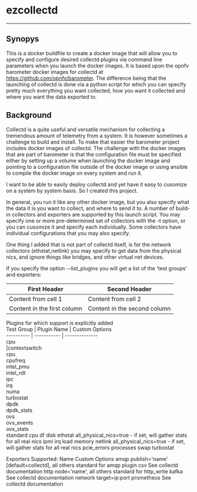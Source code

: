 # ezcollectd
---------------
## Synopys
This is a docker buildfile to create a docker image that will allow you to specify and configure desired collectd plugins via command line parameters when you launch the docker images.
It is based upon the opnfv barometer docker images for collectd at https://github.com/opnfv/barometer.  The difference being that the launching of collectd is done via a python script for which you can specify pretty much everything you want collected, how you want it collected and where you want the data exported to.

## Background
Collectd is a quite useful and versatile mechanism for collecting a tremendous amount of telemetry from a system.  It is however sometimes a challenge to build and install.  To make that easier the barometer project includes docker images of collectd.
The challenge with the docker images that are part of barometer is that the configuration file must be specified either by setting up a volume when launching the docker image and pointing to a configuration file outside of the docker image or using ansible to compile the docker image on every system and run it.

I want to be able to easily deploy collectd and yet have it easy to cusomize on a system by system basis.  So I created this project.  

In general, you run it like any other docker image, but you also specify what the data it is you want to collect, and where to send it to.  A number of build-in collectors and exporters are supported by this launch script.  You may specify one or more pre-determined set of collectors with the -t option, or you can cusomize it and specify each individually.
Some collectors have individual configurations that you may also specify.

One thing I added that is not part of collectd itself, is for the network collectors (ethstat,netlink) you may specify to get data from the physical nics, and ignore things like bridges, and other virtual net devices.

If you specify the option --list_plugins you will get a list of the 'test groups' and exporters:

First Header | Second Header
------------ | -------------
Content from cell 1 | Content from cell 2
Content in the first column | Content in the second column

Plugins for which support is explicitly added<br />
Test Group | Plugin Name | Custom Options<br />
---------- | ----------- | --------------<br />
cpu<br />
|contextswitch<br />
		cpu<br />
		cpufreq<br />
		intel_pmu<br />
	intel_rdt <br />
		ipc<br />
		irq<br />
		numa<br />
		turbostat<br />
dpdk<br />
		dpdk_stats<br />
ovs<br />
    ovs_events<br />
    ovs_stats<br />
standard
		cpu
		df
		disk
		ethstat         all_physical_nics=true - if set, will gather stats for all real nics
                ipmi
                irq
                load
                memory
                netlink         all_physical_nics=true - if set, will gather stats for all real nics
                pcie_errors
                processes
                swap
                turbostat

Exporters Supported:
Name            	Custom Options
 amqp                   publish='name' [default=collectd], all others standard for amqp plugin
 csv                    See collectd documentation
 http                   node='name', all others standard for http_write
 kafka                  See collectd documentation
 network                target=ip:port
 prometheus             See collectd documentation

